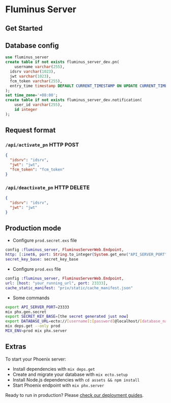 # Fluminus Server

## Get Started

## Database config

```sql
use fluminus_server
create table if not exists fluminus_server_dev.pn(
	username varchar(255),
  idsrv varchar(1023),
  jwt varchar(1023),
  fcm_token varchar(255),
  entry_time timestamp DEFAULT CURRENT_TIMESTAMP ON UPDATE CURRENT_TIMESTAMP
);
set time_zone='+08:00';
create table if not exists fluminus_server_dev.notification(
	user_id varchar(255),
    id integer
);
```

## Request format

### `/api/activate_pn` HTTP POST

```json
{
  "idsrv": "idsrv",
  "jwt": "jwt",
  "fcm_token": "fcm_token"
}
```

### `/api/deactivate_pn` HTTP DELETE

```json
{
  "idsrv": "idsrv",
  "jwt": "jwt"
}
```

## Production mode

* Configure `prod.secret.exs` file

```elixir
config :fluminus_server, FluminusServerWeb.Endpoint,
http: [:inet6, port: String.to_integer(System.get_env("API_SERVER_PORT") || "23333")],
secret_key_base: secret_key_base
```

* Configure `prod.exs` file

```elixir
config :fluminus_server, FluminusServerWeb.Endpoint,
url: [host: "your_running_url", port: 23333],
cache_static_manifest: "priv/static/cache_manifest.json"
```

* Some commands

```bash
export API_SERVER_PORT=23333
mix phx.gen.secret
export SECRET_KEY_BASE=[the secret generated just now]
export DATABASE_URL=ecto://[username]:[password]@localhost/[database_name]
mix deps.get --only prod
MIX_ENV=prod mix phx.server
```

## Extras

To start your Phoenix server:

  * Install dependencies with `mix deps.get`
  * Create and migrate your database with `mix ecto.setup`
  * Install Node.js dependencies with `cd assets && npm install`
  * Start Phoenix endpoint with `mix phx.server`

Ready to run in production? Please [check our deployment guides](https://hexdocs.pm/phoenix/deployment.html).